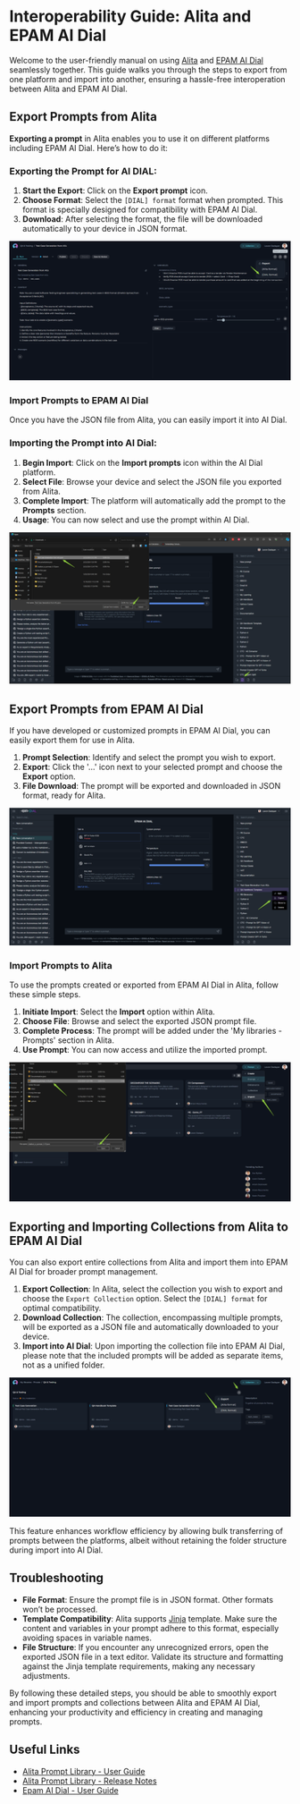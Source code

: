 # Interoperability Guide: Alita and EPAM AI Dial

Welcome to the user-friendly manual on using [Alita](https://alita.lab.epam.com) and [EPAM AI Dial](https://chat.lab.epam.com/) seamlessly together. This guide walks you through the steps to export from one platform and import into another, ensuring a hassle-free interoperation between Alita and EPAM AI Dial.

## Export Prompts from Alita

**Exporting a prompt** in Alita enables you to use it on different platforms including EPAM AI Dial. Here’s how to do it:

### Exporting the Prompt for AI DIAL:

1. **Start the Export**: Click on the **Export prompt** icon.
2. **Choose Format**: Select the `[DIAL] format` format when prompted. This format is specially designed for compatibility with EPAM AI Dial.
3. **Download**: After selecting the format, the file will be downloaded automatically to your device in JSON format.

![Prompt-Export_Prompt_Dial](img/Prompt-Export_Prompt_Dial.png)

### Import Prompts to EPAM AI Dial

Once you have the JSON file from Alita, you can easily import it into AI Dial.

### Importing the Prompt into AI Dial:

1. **Begin Import**: Click on the **Import prompts** icon within the AI Dial platform.
2. **Select File**: Browse your device and select the JSON file you exported from Alita.
3. **Complete Import**: The platform will automatically add the prompt to the **Prompts** section.
4. **Usage**: You can now select and use the prompt within AI Dial.

![Prompt-Import_Dial](img/Prompt-Import_Dial.png)

## Export Prompts from EPAM AI Dial

If you have developed or customized prompts in EPAM AI Dial, you can easily export them for use in Alita.

1. **Prompt Selection**: Identify and select the prompt you wish to export.
2. **Export**: Click the '...' icon next to your selected prompt and choose the **Export** option.
3. **File Download**: The prompt will be exported and downloaded in JSON format, ready for Alita.

![Dial-Prompt_Export](img/Dial-Prompt_Export.png)

### Import Prompts to Alita

To use the prompts created or exported from EPAM AI Dial in Alita, follow these simple steps.

1. **Initiate Import**: Select the **Import** option within Alita.
2. **Choose File**: Browse and select the exported JSON prompt file.
3. **Complete Process**: The prompt will be added under the 'My libraries - Prompts' section in Alita.
4. **Use Prompt**: You can now access and utilize the imported prompt.

![Prompt-Import_Alita](img/Prompt-Import_Alita.png)

## Exporting and Importing Collections from Alita to EPAM AI Dial

You can also export entire collections from Alita and import them into EPAM AI Dial for broader prompt management.

1. **Export Collection**: In Alita, select the collection you wish to export and choose the `Export Collection` option. Select the `[DIAL] format` for optimal compatibility.
2. **Download Collection**: The collection, encompassing multiple prompts, will be exported as a JSON file and automatically downloaded to your device.
3. **Import into AI Dial**: Upon importing the collection file into EPAM AI Dial, please note that the included prompts will be added as separate items, not as a unified folder.

![Collection-Export_Dial](img/Collection-Export_Dial.png)

This feature enhances workflow efficiency by allowing bulk transferring of prompts between the platforms, albeit without retaining the folder structure during import into AI Dial.

## Troubleshooting

- **File Format**: Ensure the prompt file is in JSON format. Other formats won’t be processed.
- **Template Compatibility**: Alita supports [Jinja](https://jinja.palletsprojects.com/en/3.1.x/) template. Make sure the content and variables in your prompt adhere to this format, especially avoiding spaces in variable names.
- **File Structure**: If you encounter any unrecognized errors, open the exported JSON file in a text editor. Validate its structure and formatting against the Jinja template requirements, making any necessary adjustments.

By following these detailed steps, you should be able to smoothly export and import prompts and collections between Alita and EPAM AI Dial, enhancing your productivity and efficiency in creating and managing prompts.

## Useful Links

* [Alita Prompt Library - User Guide](user-guide.md)
* [Alita Prompt Library - Release Notes](release-notes.md)
* [Epam AI Dial - User Guide](https://docs.epam-rail.com/user-guide)